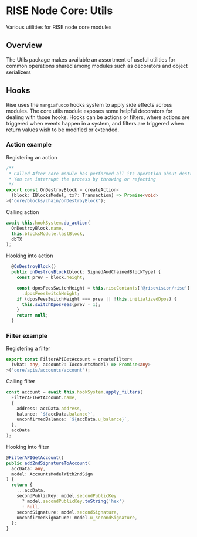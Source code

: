 # RISE Node Core: Utils

Various utilities for RISE node core modules

## Overview

The Utils package makes available an assortment of useful utilities for common operations shared among modules such as decorators and object serializers

## Hooks

Rise uses the `mangiafuoco` hooks system to apply side effects across modules. The core utils module exposes some helpful decorators for dealing with those hooks. Hooks can be actions or filters, where actions are triggered when events happen in a system, and filters are triggered when return values wish to be modified or extended.

### Action example

Registering an action

<!-- @codesample actionHook -->

```TypeScript
/**
 * Called After core module has performed all its operation about destroying a block.
 * You can interrupt the process by throwing or rejecting
 */
export const OnDestroyBlock = createAction<
  (block: IBlocksModel, tx?: Transaction) => Promise<void>
>('core/blocks/chain/onDestroyBlock');
```

<!-- @end-codesample -->

Calling action

<!-- @codesample actionHookCall -->

```TypeScript
await this.hookSystem.do_action(
  OnDestroyBlock.name,
  this.blocksModule.lastBlock,
  dbTX
);
```

<!-- @end-codesample -->

Hooking into action

<!-- @codesample actionHookApply -->

```TypeScript
  @OnDestroyBlock()
  public onDestroyBlock(block: SignedAndChainedBlockType) {
    const prev = block.height;

    const dposFeesSwitchHeight = this.riseContants['@risevision/rise']
      .dposFeesSwitchHeight;
    if (dposFeesSwitchHeight === prev || !this.initializedDpos) {
      this.switchDposFees(prev - 1);
    }
    return null;
  }
```

<!-- @end-codesample -->

### Filter example

Registering a filter

<!-- @codesample filterHook -->

```TypeScript
export const FilterAPIGetAccount = createFilter<
  (what: any, account?: IAccountsModel) => Promise<any>
>('core/apis/accounts/account');
```

<!-- @end-codesample -->

Calling filter

<!-- @codesample filterHookCall -->

```TypeScript
const account = await this.hookSystem.apply_filters(
  FilterAPIGetAccount.name,
  {
    address: accData.address,
    balance: `${accData.balance}`,
    unconfirmedBalance: `${accData.u_balance}`,
  },
  accData
);
```

<!-- @end-codesample -->

Hooking into filter

<!-- @codesample filterHookApply -->

```TypeScript
@FilterAPIGetAccount()
public add2ndSignatureToAccount(
  accData: any,
  model: AccountsModelWith2ndSign
) {
  return {
    ...accData,
    secondPublicKey: model.secondPublicKey
      ? model.secondPublicKey.toString('hex')
      : null,
    secondSignature: model.secondSignature,
    unconfirmedSignature: model.u_secondSignature,
  };
}
```

<!-- @end-codesample -->
